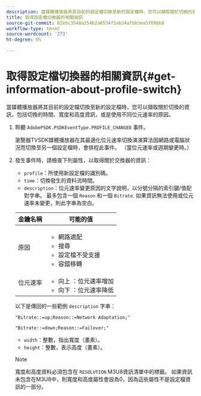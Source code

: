 ```yaml
---
description: 當媒體播放器將其目前的設定檔切換至新的設定檔時，您可以擷取關於切換的資訊，包括切換的時間、寬度和高度資訊，或是使用不同位元速率的原因。
title: 取得設定檔切換器的相關資訊
source-git-commit: 02ebc3548a254b2a6554f1ab34afbb3ea5f09bb8
workflow-type: tm+mt
source-wordcount: '273'
ht-degree: 0%

---
```


# 取得設定檔切換器的相關資訊{#get-information-about-profile-switch}

當媒體播放器將其目前的設定檔切換至新的設定檔時，您可以擷取關於切換的資訊，包括切換的時間、寬度和高度資訊，或是使用不同位元速率的原因。

1. 聆聽 `AdobePSDK.PSDKEventType.PROFILE_CHANGED` 事件。

   瀏覽器TVSDK媒體播放器在其最適化位元速率切換演演算法因網路或電腦狀況而切換至另一個設定檔時，會排程此事件。 （當位元速率或週期變更時。）
1. 發生事件時，請檢查下列屬性，以取得關於交換器的資訊：

   * `profile`：所使用新設定檔的識別碼。
   * `time`：切換發生的資料流時間。
   * `description`：位元速率變更原因的文字說明，以分號分隔的索引鍵/值配對字串。 最多包含一個 `Reason` 和一個 `Bitrate`. 如果資訊無法使用或位元速率未變更，則此字串為空白。

   <table id="table_E400FD9C57FF40CBAC14AF6847CD8301"> 
    <thead> 
      <tr> 
      <th colname="col1" class="entry"> 金鑰名稱 </th> 
      <th colname="col2" class="entry"> 可能的值 </th> 
      </tr> 
    </thead>
    <tbody> 
      <tr> 
      <td colname="col1"> <span class="codeph"> 原因 </span> </td> 
      <td colname="col2"> 
        <ul id="ul_37DDE3F297634ED6B47DF5D73F969369"> 
        <li id="li_E374B029E1AF40689D70A9D30E057C5B">網路適配 </li> 
        <li id="li_753862EEF1C9474EA8E20C89F5EF5D8D">搜尋 </li> 
        <li id="li_EC14923F92CF4D11A47928A8D2DE6D8B">設定檔不受支援 </li> 
        <li id="li_695AB4A89C9D4833AF6D8B6424FC912B">容錯移轉 </li> 
        </ul> </td> 
      </tr> 
      <tr> 
      <td colname="col1"> <span class="codeph"> 位元速率 </span> </td> 
      <td colname="col2"> 
        <ul id="ul_1B49BD90A91147359712E1AFD8877E23"> 
        <li id="li_1C8E593C65D34742B14A8D0EAD43E0A9"> <span class="codeph"> 向上 </span>：位元速率增加 </li> 
        <li id="li_B1A00E3985A849B6855E15CF70D79BB8"> <span class="codeph"> 向下 </span>：位元速率降低 </li> 
        </ul> </td> 
      </tr> 
    </tbody> 
    </table>

   以下是傳回的一些範例 `description` 字串：

   ```
   "Bitrate::=up;Reason::=Network Adaptation;" 
   
   "Bitrate::=down;Reason::=Failover;"
   ```

   * `width`：整數，指出寬度（畫素）。
   * `height`：整數，表示高度（畫素）。

   >[!NOTE]
   >
   >寬度和高度資料必須包含在 `RESOLUTION` M3U8資訊清單中的標籤。 如果資訊未包含在M3U8中，則寬度和高度屬性會設為0，因為這些屬性不是設定檔資訊的一部分。
